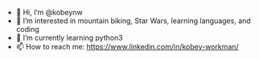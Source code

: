 - 👋 Hi, I’m @kobeynw
- 👀 I’m interested in mountain biking, Star Wars, learning languages, and coding
- 🌱 I’m currently learning python3
- 📫 How to reach me: https://www.linkedin.com/in/kobey-workman/

<!---
kobeynw/kobeynw is a ✨ special ✨ repository because its `README.md` (this file) appears on your GitHub profile.
You can click the Preview link to take a look at your changes.
--->
